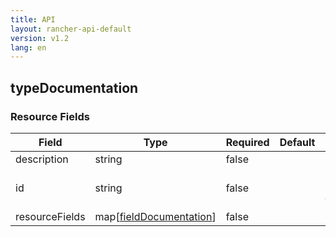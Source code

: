 ```yaml
---
title: API
layout: rancher-api-default
version: v1.2
lang: en
---
```


## typeDocumentation





### Resource Fields

Field | Type | Required | Default | Description
---|---|---|---|---
description | string | false |  | 
id | string | false |  | The unique identifier for the typeDocumentation
resourceFields | map[[fieldDocumentation]({{site.baseurl}}/rancher/{{page.version}}/{{page.lang}}/api/api-resources/fieldDocumentation/)] | false |  | 

